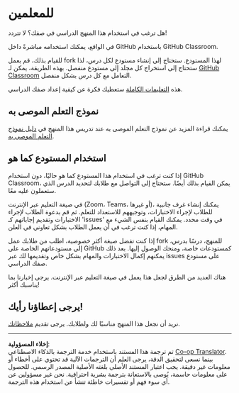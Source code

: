 <!--
CO_OP_TRANSLATOR_METADATA:
{
  "original_hash": "9fd36f5dc734203ee28b6cf2573e5eab",
  "translation_date": "2025-08-26T21:23:27+00:00",
  "source_file": "for-teachers.md",
  "language_code": "ar"
}
-->
# للمعلمين

هل ترغب في استخدام هذا المنهج الدراسي في صفك؟ لا تتردد!

في الواقع، يمكنك استخدامه مباشرةً داخل GitHub باستخدام GitHub Classroom.

للقيام بذلك، قم بعمل fork لهذا المستودع. ستحتاج إلى إنشاء مستودع لكل درس، لذا ستحتاج إلى استخراج كل مجلد إلى مستودع منفصل. بهذه الطريقة، يمكن لـ [GitHub Classroom](https://classroom.github.com/classrooms) التعامل مع كل درس بشكل منفصل.

هذه [التعليمات الكاملة](https://github.blog/2020-03-18-set-up-your-digital-classroom-with-github-classroom/) ستعطيك فكرة عن كيفية إعداد صفك الدراسي.

## نموذج التعلم الموصى به

يمكنك قراءة المزيد عن نموذج التعلم الموصى به عند تدريس هذا المنهج في [دليل نموذج التعلم الموصى به](recommended-learning-model.md).

## استخدام المستودع كما هو

إذا كنت ترغب في استخدام هذا المستودع كما هو حاليًا، دون استخدام GitHub Classroom، يمكن القيام بذلك أيضًا. ستحتاج إلى التواصل مع طلابك لتحديد الدرس الذي ستعملون عليه معًا.

في صيغة التعليم عبر الإنترنت (Zoom، Teams، أو غيرها)، يمكنك إنشاء غرف جانبية للطلاب لإجراء الاختبارات، وتوجيههم للاستعداد للتعلم. ثم قم بدعوة الطلاب لإجراء الاختبارات وتقديم إجاباتهم كـ 'issues' في وقت محدد. يمكنك القيام بنفس الشيء مع المهام، إذا كنت ترغب في أن يعمل الطلاب بشكل تعاوني في العلن.

إذا كنت تفضل صيغة أكثر خصوصية، اطلب من طلابك عمل fork للمنهج، درسًا بدرس، إلى مستودعاتهم الخاصة على GitHub كمستودعات خاصة، ومنحك الوصول إليها. بعد ذلك يمكنهم إكمال الاختبارات والمهام بشكل خاص وتقديمها لك عبر issues على مستودع صفك الدراسي.

هناك العديد من الطرق لجعل هذا يعمل في صيغة التعليم عبر الإنترنت. يرجى إخبارنا بما يناسبك أكثر!

## يرجى إعطاؤنا رأيك!

نريد أن نجعل هذا المنهج مناسبًا لك ولطلابك. يرجى تقديم [ملاحظاتك](https://forms.microsoft.com/Pages/ResponsePage.aspx?id=v4j5cvGGr0GRqy180BHbR2humCsRZhxNuI79cm6n0hRUQzRVVU9VVlU5UlFLWTRLWlkyQUxORTg5WS4u).

---

**إخلاء المسؤولية**:  
تم ترجمة هذا المستند باستخدام خدمة الترجمة بالذكاء الاصطناعي [Co-op Translator](https://github.com/Azure/co-op-translator). بينما نسعى لتحقيق الدقة، يرجى العلم أن الترجمات الآلية قد تحتوي على أخطاء أو معلومات غير دقيقة. يجب اعتبار المستند الأصلي بلغته الأصلية المصدر الرسمي. للحصول على معلومات حاسمة، يُوصى بالاستعانة بترجمة بشرية احترافية. نحن غير مسؤولين عن أي سوء فهم أو تفسيرات خاطئة تنشأ عن استخدام هذه الترجمة.